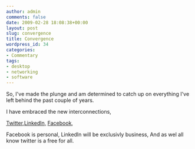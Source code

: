 ```yaml
---
author: admin
comments: false
date: 2009-02-28 18:08:38+00:00
layout: post
slug: convergence
title: Convergence
wordpress_id: 34
categories:
- Commentary
tags:
- desktop
- networking
- software
---
```


So, I've made the plunge and am determined to catch up on everything I've left behind the past couple of years.

I have embraced the new interconnections,

[Twitter](http://www.twitter.com/bolster),[LinkedIn,](http://www.linkedin.com/in/andrewbolster) [Facebook](http://www.facebook.com/profile.php?id=339300358),

Facebook is personal, LinkedIn will be exclusivly business, And as wel all know twitter is a free for all.
